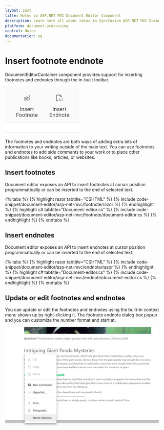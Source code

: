 ```yaml
---
layout: post
title: Notes in ASP.NET MVC Document Editor Component
description: Learn here all about notes in Syncfusion ASP.NET MVC Document Editor component of Syncfusion Essential JS 2 and more.
platform: document-processing
control: Notes
documentation: ug
---
```



# Insert footnote endnote

DocumentEditorContainer component provides support for inserting footnotes and endnotes through the in-built toolbar.

![Insert footnote endnote](images/note-toolbar.jpg)

The footnotes and endnotes are both ways of adding extra bits of information to your writing outside of the main text. You can use footnotes and endnotes to add side comments to your work or to place other publications like books, articles, or websites.

## Insert footnotes

Document editor exposes an API to insert footnotes at cursor position programmatically or can be inserted to the end of selected text.

{% tabs %}
{% highlight razor tabtitle="CSHTML" %}
{% include code-snippet/document-editor/asp-net-mvc/footnote/razor %}
{% endhighlight %}
{% highlight c# tabtitle="Document-editor.cs" %}
{% include code-snippet/document-editor/asp-net-mvc/footnote/document-editor.cs %}
{% endhighlight %}
{% endtabs %}



## Insert endnotes

Document editor exposes an API to insert endnotes at cursor position programmatically or can be inserted to the end of selected text.


{% tabs %}
{% highlight razor tabtitle="CSHTML" %}
{% include code-snippet/document-editor/asp-net-mvc/endnote/razor %}
{% endhighlight %}
{% highlight c# tabtitle="Document-editor.cs" %}
{% include code-snippet/document-editor/asp-net-mvc/endnote/document-editor.cs %}
{% endhighlight %}
{% endtabs %}



## Update or edit footnotes and endnotes

You can update or edit the footnotes and endnotes using the built-in context menu shown up by right-clicking it. The footnote endnote dialog box popup and you can customize the number format and start at.

![Update or edit footnotes and endnotes](images/notes-option.jpg)
